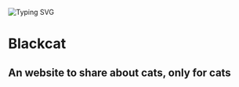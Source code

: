 ![Typing SVG](https://readme-typing-svg.herokuapp.com?font=roboto&color=%23F7C51D&size=18&vCenter=true&height=16&lines=This+project+is+not+completed...;)
<h1>Blackcat</h1>
<h2>An website to share about cats, only for cats</h2>
<!-- <h3></h3> -->
